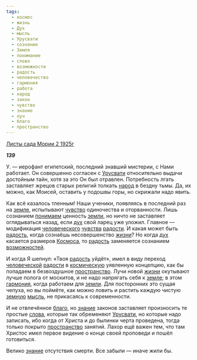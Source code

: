 ```yaml
---
tags:
  - космос
  - жизнь
  - Дух
  - мысль
  - Урусвати
  - сознание
  - Земля
  - понимание
  - слово
  - возможности
  - радость
  - человечество
  - гармония
  - работа
  - народ
  - закон
  - чувство
  - знание
  - луч
  - благо
  - пространство
---
```

[Листы сада Мории 2 1925г](https://127.0.0.1:4002/agni/1925)

___139___

У. — иерофант египетский, последний знавший мистерии, с Нами работает. Он совершенно согласен с [Урусвати](../../../tags/#Урусвати) относительно выдачи достойным тайн, хотя за это Он был отравлен. Потребность лгать заставляет жрецов старых религий толкать [народ](../../../tags/#народ) в бездну тьмы. Да, их можно, как Моисей, оставить у подошвы горы, но скрижали надо явить.   

Как всё казалось тленным! Наши ученики, появляясь в последний раз на [земле](../../../tags/#Земля), испытывают [чувство](../../../tags/#чувство) одиночества и оторванности. Лишь сознанием [понимаем](../../../tags/#понимание) ценность [земли](../../../tags/#Земля), но ничто не заставляет оглядываться назад, если [дух](../../../tags/#Дух) свой ларец уже уложил. Главное — модификация [человеческого](../../../tags/#человечество) [чувства](../../../tags/#чувство) [радости](../../../tags/#[радость](../../../tags/#радость)). И какая может быть [радость](../../../tags/#радость), когда сознаёшь несовершенство [жизни](../../../tags/#жизнь)? Но когда [дух](../../../tags/#Дух) касается размеров [Космоса](../../../tags/#космос), то [радость](../../../tags/#радость) заменяется сознанием [возможностей](../../../tags/#возможности).   

И когда Я шепнул: «Твоя [радость](../../../tags/#радость) уйдёт», имел в виду переход [человеческой](../../../tags/#человечество) [радости](../../../tags/#[радость](../../../tags/#радость)) в [космическую](../../../tags/#космос) уявленную концепцию, как бы попадаем в безвоздушное [пространство](../../../tags/#пространство). Лучи новой [жизни](../../../tags/#жизнь) окутывают лучше полога от москитов, и не надо напрягать себя к [земле](../../../tags/#Земля); в этом [гармония](../../../tags/#гармония), когда работаем для [земли](../../../tags/#Земля). Для посторонних это сущая чепуха, но вы поймёте, как можно ловить и растить каждую чистую [земную](../../../tags/#Земля) [мысль](../../../tags/#мысль), не прикасаясь к современности.   

И не отвлечённое [благо](../../../tags/#благо), но [знание](../../../tags/#знание) законов заставляет произносить те простые [слова](../../../tags/#слово), которые так обременяют [Урусвати](../../../tags/#Урусвати), но которые надо записать, ибо когда от Христа и до былинки черта проведена, тогда только покрыто [пространство](../../../tags/#пространство) занятий. Лахор ещё важен тем, что там Христос имел первое видение о конце своей проповеди и пошёл готовиться.   

Велико [знание](../../../tags/#знание) отсутствия смерти. Все забыли — иначе жили бы.   

